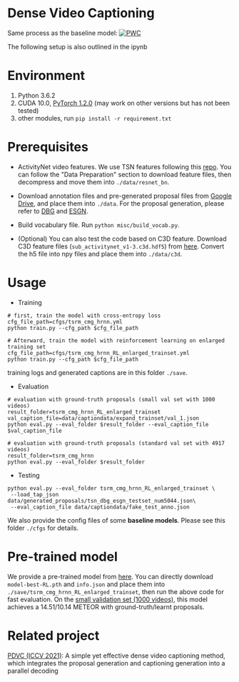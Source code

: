 # Dense Video Captioning
Same process as the baseline model: 
[![PWC](https://img.shields.io/endpoint.svg?url=https://paperswithcode.com/badge/dense-captioning-events-in-videos-sysu/dense-video-captioning-on-activitynet)](https://paperswithcode.com/sota/dense-video-captioning-on-activitynet?p=dense-captioning-events-in-videos-sysu)

The following setup is also outlined in the ipynb 
# Environment
1. Python 3.6.2
2. CUDA 10.0, [PyTorch 1.2.0](https://pytorch.org/get-started/locally/) (may work on other versions but has not been tested)
3. other modules, run `pip install -r requirement.txt`

# Prerequisites
- ActivityNet video features. We use TSN features following this [repo](https://github.com/salesforce/densecap). You can follow the "Data Preparation" section to download feature files, then decompress and move them into `./data/resnet_bn`.
- Download annotation files and pre-generated proposal files from [Google Drive](https://drive.google.com/drive/folders/1NSL7v7ax-9veJOcLxJpMzFyl5MTCUIUO?usp=sharing), and place them into `./data`. For the proposal generation, please refer to [DBG](https://github.com/Tencent/ActionDetection-DBG) and [ESGN](https://github.com/ttengwang/ESGN).
- Build vocabulary file. Run `python misc/build_vocab.py`. 

- (Optional) You can also test the code based on C3D feature. Download C3D feature files (`sub_activitynet_v1-3.c3d.hdf5`) from [here](http://activity-net.org/challenges/2016/download.html#c3d). Convert the h5 file into npy files and place them into `./data/c3d`.

# Usage

- Training
```
# first, train the model with cross-entropy loss 
cfg_file_path=cfgs/tsrm_cmg_hrnn.yml
python train.py --cfg_path $cfg_file_path

# Afterward, train the model with reinforcement learning on enlarged training set
cfg_file_path=cfgs/tsrm_cmg_hrnn_RL_enlarged_trainset.yml
python train.py --cfg_path $cfg_file_path
```
training logs and generated captions are in this folder `./save`.

- Evaluation
```
# evaluation with ground-truth proposals (small val set with 1000 videos)
result_folder=tsrm_cmg_hrnn_RL_enlarged_trainset
val_caption_file=data/captiondata/expand_trainset/val_1.json
python eval.py --eval_folder $result_folder --eval_caption_file $val_caption_file

# evaluation with ground-truth proposals (standard val set with 4917 videos)
result_folder=tsrm_cmg_hrnn
python eval.py --eval_folder $result_folder

```

- Testing
```
python eval.py --eval_folder tsrm_cmg_hrnn_RL_enlarged_trainset \
 --load_tap_json data/generated_proposals/tsn_dbg_esgn_testset_num5044.json\
 --eval_caption_file data/captiondata/fake_test_anno.json
```

We also provide the config files of some **baseline models**. Please see this folder `./cfgs` for details. 


# Pre-trained model

We provide a pre-trained model from [here](https://drive.google.com/drive/folders/1EqQCzjfJSOyKVq_Rzoi0xAcHLJhVlVht?usp=sharing). You can directly download `model-best-RL.pth` and `info.json` and place them into `./save/tsrm_cmg_hrnn_RL_enlarged_trainset`, then run the above code for fast evaluation. On the [small validation set (1000 videos)](data/captiondata/expand_trainset/val_1.json), this model achieves a 14.51/10.14 METEOR with ground-truth/learnt proposals.

# Related project

[PDVC (ICCV 2021)](https://github.com/ttengwang/PDVC): A simple yet effective dense video captioning method, which integrates the proposal generation and captioning generation into a parallel decoding 
